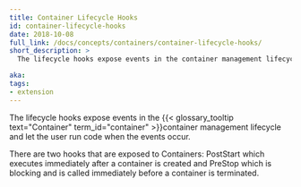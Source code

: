 ```yaml
---
title: Container Lifecycle Hooks
id: container-lifecycle-hooks
date: 2018-10-08
full_link: /docs/concepts/containers/container-lifecycle-hooks/
short_description: >
  The lifecycle hooks expose events in the container management lifecycle and let the user run code when the events occur.

aka: 
tags:
- extension
---
```

  The lifecycle hooks expose events in the {{< glossary_tooltip text="Container" term_id="container" >}}container management lifecycle and let the user run code when the events occur.

<!--more--> 

There are two hooks that are exposed to Containers: PostStart which executes immediately after a container is created and PreStop which is blocking and is called immediately before a container is terminated.

